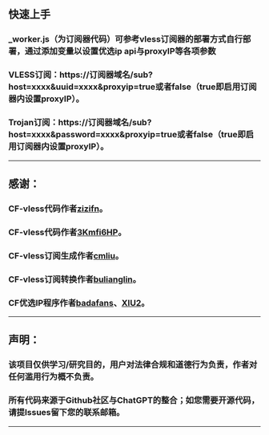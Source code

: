 ## 快速上手

### _worker.js（为订阅器代码）可参考vless订阅器的部署方式自行部署，通过添加变量以设置优选ip api与proxyIP等各项参数

### VLESS订阅：https://订阅器域名/sub?host=xxxx&uuid=xxxx&proxyip=true或者false（true即启用订阅器内设置proxyIP）。

### Trojan订阅：https://订阅器域名/sub?host=xxxx&password=xxxx&proxyip=true或者false（true即启用订阅器内设置proxyIP）。

------------------------------------------------------------------------
## 感谢：

### CF-vless代码作者[zizifn](https://github.com/zizifn/edgetunnel)。
### CF-vless代码作者[3Kmfi6HP](https://github.com/3Kmfi6HP/EDtunnel)。
### CF-vless订阅生成作者[cmliu](https://github.com/cmliu/WorkerVless2sub)。
### CF-vless订阅转换作者[bulianglin](https://github.com/bulianglin/psub)。
### CF优选IP程序作者[badafans](https://github.com/badafans/Cloudflare-IP-SpeedTest)、[XIU2](https://github.com/XIU2/CloudflareSpeedTest)。

------------------------------------------------------------------------
## 声明：

### 该项目仅供学习/研究目的，用户对法律合规和道德行为负责，作者对任何滥用行为概不负责。

### 所有代码来源于Github社区与ChatGPT的整合；如您需要开源代码，请提Issues留下您的联系邮箱。

------------------------------------------------------------------------
